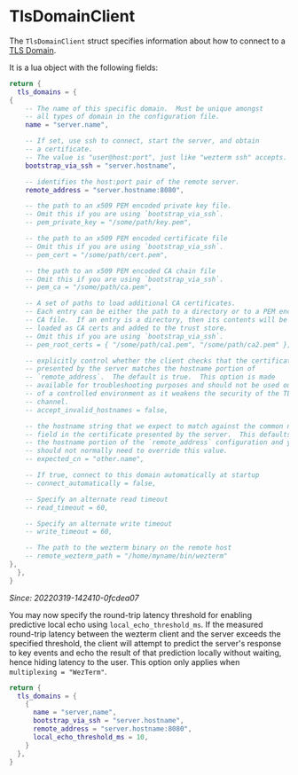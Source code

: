 # TlsDomainClient

The `TlsDomainClient` struct specifies information about how to connect
to a [TLS Domain](../../multiplexing.md#tls-domains).

It is a lua object with the following fields:

```lua
return {
  tls_domains = {
{
    -- The name of this specific domain.  Must be unique amongst
    -- all types of domain in the configuration file.
    name = "server.name",

    -- If set, use ssh to connect, start the server, and obtain
    -- a certificate.
    -- The value is "user@host:port", just like "wezterm ssh" accepts.
    bootstrap_via_ssh = "server.hostname",

    -- identifies the host:port pair of the remote server.
    remote_address = "server.hostname:8080",

    -- the path to an x509 PEM encoded private key file.
    -- Omit this if you are using `bootstrap_via_ssh`.
    -- pem_private_key = "/some/path/key.pem",

    -- the path to an x509 PEM encoded certificate file
    -- Omit this if you are using `bootstrap_via_ssh`.
    -- pem_cert = "/some/path/cert.pem",

    -- the path to an x509 PEM encoded CA chain file
    -- Omit this if you are using `bootstrap_via_ssh`.
    -- pem_ca = "/some/path/ca.pem",

    -- A set of paths to load additional CA certificates.
    -- Each entry can be either the path to a directory or to a PEM encoded
    -- CA file.  If an entry is a directory, then its contents will be
    -- loaded as CA certs and added to the trust store.
    -- Omit this if you are using `bootstrap_via_ssh`.
    -- pem_root_certs = { "/some/path/ca1.pem", "/some/path/ca2.pem" },

    -- explicitly control whether the client checks that the certificate
    -- presented by the server matches the hostname portion of
    -- `remote_address`.  The default is true.  This option is made
    -- available for troubleshooting purposes and should not be used outside
    -- of a controlled environment as it weakens the security of the TLS
    -- channel.
    -- accept_invalid_hostnames = false,

    -- the hostname string that we expect to match against the common name
    -- field in the certificate presented by the server.  This defaults to
    -- the hostname portion of the `remote_address` configuration and you
    -- should not normally need to override this value.
    -- expected_cn = "other.name",

    -- If true, connect to this domain automatically at startup
    -- connect_automatically = false,

    -- Specify an alternate read timeout
    -- read_timeout = 60,

    -- Specify an alternate write timeout
    -- write_timeout = 60,

    -- The path to the wezterm binary on the remote host
    -- remote_wezterm_path = "/home/myname/bin/wezterm"
},
  },
}
```

*Since: 20220319-142410-0fcdea07*

You may now specify the round-trip latency threshold for enabling predictive
local echo using `local_echo_threshold_ms`. If the measured round-trip latency
between the wezterm client and the server exceeds the specified threshold, the
client will attempt to predict the server's response to key events and echo the
result of that prediction locally without waiting, hence hiding latency to the
user. This option only applies when `multiplexing = "WezTerm"`.

```lua
return {
  tls_domains = {
    {
      name = "server,name",
      bootstrap_via_ssh = "server.hostname",
      remote_address = "server.hostname:8080",
      local_echo_threshold_ms = 10,
    }
  },
}
```
